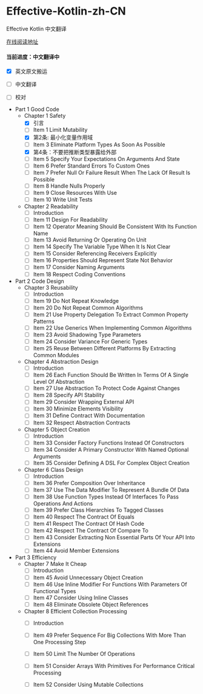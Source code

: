 # Effective-Kotlin-zh-CN

Effective Kotlin 中文翻译

[在线阅读地址](https://maxzmeng.github.io/Effective-Kotlin-zh-CN/index.html)

#### 当前进度：中文翻译中
- [x] 英文原文搬运
- [ ] 中文翻译
- [ ] 校对




- Part 1 Good Code
    - Chapter 1 Safety
        - [x] 引言
        - [ ] Item 1 Limit Mutability
        - [x] 第2条: 最小化变量作用域
        - [ ] Item 3 Eliminate Platform Types As Soon As Possible
        - [x] 第4条：不要把推断类型暴露给外部
        - [ ] Item 5 Specify Your Expectations On Arguments And State
        - [ ] Item 6 Prefer Standard Errors To Custom Ones
        - [ ] Item 7 Prefer Null Or Failure Result When The Lack Of Result Is Possible
        - [ ] Item 8 Handle Nulls Properly
        - [ ] Item 9 Close Resources With Use
        - [ ] Item 10 Write Unit Tests
    - Chapter 2 Readability
        - [ ] Introduction
        - [ ] Item 11 Design For Readability
        - [ ] Item 12 Operator Meaning Should Be Consistent With Its Function Name
        - [ ] Item 13 Avoid Returning Or Operating On Unit
        - [ ] Item 14 Specify The Variable Type When It Is Not Clear
        - [ ] Item 15 Consider Referencing Receivers Explicitly
        - [ ] Item 16 Properties Should Represent State Not Behavior
        - [ ] Item 17 Consider Naming Arguments
        - [ ] Item 18 Respect Coding Conventions
- Part 2 Code Design
    - Chapter 3 Reusability
        - [ ] Introduction
        - [ ] Item 19 Do Not Repeat Knowledge
        - [ ] Item 20 Do Not Repeat Common Algorithms
        - [ ] Item 21 Use Property Delegation To Extract Common Property Patterns
        - [ ] Item 22 Use Generics When Implementing Common Algorithms
        - [ ] Item 23 Avoid Shadowing Type Parameters
        - [ ] Item 24 Consider Variance For Generic Types
        - [ ] Item 25 Reuse Between Different Platforms By Extracting Common Modules
    - Chapter 4 Abstraction Design
        - [ ] Introduction
        - [ ] Item 26 Each Function Should Be Written In Terms Of A Single Level Of Abstraction
        - [ ] Item 27 Use Abstraction To Protect Code Against Changes
        - [ ] Item 28 Specify API Stability
        - [ ] Item 29 Consider Wrapping External API
        - [ ] Item 30 Minimize Elements Visibility
        - [ ] Item 31 Define Contract With Documentation
        - [ ] Item 32 Respect Abstraction Contracts
    - Chapter 5 Object Creation
        - [ ] Introduction
        - [ ] Item 33 Consider Factory Functions Instead Of Constructors
        - [ ] Item 34 Consider A Primary Constructor With Named Optional Arguments
        - [ ] Item 35 Consider Defining A DSL For Complex Object Creation
    - Chapter 6 Class Design
        - [ ] Introduction
        - [ ] Item 36 Prefer Composition Over Inheritance
        - [ ] Item 37 Use The Data Modifier To Represent A Bundle Of Data
        - [ ] Item 38 Use Function Types Instead Of Interfaces To Pass Operations And Actions
        - [ ] Item 39 Prefer Class Hierarchies To Tagged Classes
        - [ ] Item 40 Respect The Contract Of Equals
        - [ ] Item 41 Respect The Contract Of Hash Code
        - [ ] Item 42 Respect The Contract Of Compare To
        - [ ] Item 43 Consider Extracting Non Essential Parts Of Your API Into Extensions
        - [ ] Item 44 Avoid Member Extensions
- Part 3 Efficiency
    - Chapter 7 Make It Cheap
        - [ ] Introduction
        - [ ] Item 45 Avoid Unnecessary Object Creation
        - [ ] Item 46 Use Inline Modifier For Functions With Parameters Of Functional Types
        - [ ] Item 47 Consider Using Inline Classes
        - [ ] Item 48 Eliminate Obsolete Object References
    - Chapter 8 Efficient Collection Processing
        - [ ] Introduction
        - [ ] Item 49 Prefer Sequence For Big Collections With More Than One Processing Step
        - [ ] Item 50 Limit The Number Of Operations
        - [ ] Item 51 Consider Arrays With Primitives For Performance Critical Processing
        - [ ] Item 52 Consider Using Mutable Collections

